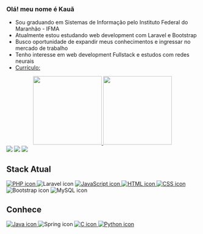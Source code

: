 ### Olá! meu nome é Kauã
- Sou graduando em Sistemas de Informação pelo Instituto Federal do Maranhão - IFMA
- Atualmente estou estudando web development com Laravel e Bootstrap
- Busco oportunidade de expandir meus conhecimentos e ingressar no mercado de trabalho
- Tenho interesse em web development Fullstack e estudos com redes neurais
- <a href="https://drive.google.com/file/d/1CCTCyRfu8bIUo0_JgFcOkllUyZ32QRHQ/view?usp=sharing" target="_blank"> Currículo:  </a>

<div align="center">
  <a href="https://github.com/kauaumnougueira">
  <img height="180em"  width = "auto" src="https://github-readme-stats-git-masterrstaa-rickstaa.vercel.app/api/top-langs/?username=kauaumnougueira&layout=compact&langs_count=7&theme=tokyonight"/>
   <img height="180em"  width = "auto" src="https://github-readme-streak-stats.herokuapp.com/?user=kauaumnougueira&layout=compact&streake_stats=7&theme=tokyonight">
</div>
<div> 
  <a href="https://instagram.com/kaua_noguei" target="_blank"><img src="https://img.shields.io/badge/-Instagram-%23E4405F?style=for-the-badge&logo=instagram&logoColor=white" target="_blank"></a>
  <a href = "mailto:kauanog9@gmail.com"><img src="https://img.shields.io/badge/-Gmail-%23333?style=for-the-badge&logo=gmail&logoColor=white" target="_blank"></a>
  <a href="https://www.linkedin.com/in/kauã-nogueira-1b62aa212/" target="_blank"><img src="https://img.shields.io/badge/-LinkedIn-%230077B5?style=for-the-badge&logo=linkedin&logoColor=white" target="_blank"></a> 
<div>
  <h2>Stack Atual</h2>
  
  <a href="https://github.com/kauaumnougueira?tab=repositories&q=&type=&language=php&sort=">
    <img src="https://skills.thijs.gg/icons?i=php" alt="PHP icon" style="display: inline;">
  </a>
  
  <img src="https://skills.thijs.gg/icons?i=laravel" alt="Laravel icon" style="display: inline;">
  
  <a href="https://github.com/kauaumnougueira?tab=repositories&q=&type=&language=javascript&sort=">
    <img src="https://skills.thijs.gg/icons?i=javascript" alt="JavaScript icon" style="display: inline;">
  </a>
  
  <a href="https://github.com/kauaumnougueira?tab=repositories&q=&type=&language=html&sort=">
    <img src="https://skills.thijs.gg/icons?i=html" alt="HTML icon" style="display: inline;">
  </a>
  
  <a href="https://github.com/kauaumnougueira?tab=repositories&q=&type=&language=css&sort=">
    <img src="https://skills.thijs.gg/icons?i=css" alt="CSS icon" style="display: inline;">
  </a>
  
  <img src="https://skills.thijs.gg/icons?i=bootstrap" alt="Bootstrap icon" style="display: inline;">
  
  <img src="https://skills.thijs.gg/icons?i=mysql" alt="MySQL icon" style="display: inline;">
  
  <h2>Conhece</h2>
  
  <a href="https://github.com/kauaumnougueira?tab=repositories&q=&type=&language=java&sort=">
    <img src="https://skills.thijs.gg/icons?i=java" alt="Java icon" style="display: inline;">
  </a>
  
  <img src="https://skills.thijs.gg/icons?i=spring" alt="Spring icon" style="display: inline;">
  
  <a href="https://github.com/kauaumnougueira?tab=repositories&q=&type=&language=c&sort=">
    <img src="https://skills.thijs.gg/icons?i=c" alt="C icon" style="display: inline;">
  </a>
  
  <a href="https://github.com/kauaumnougueira?tab=repositories&q=&type=&language=python&sort=">
    <img src="https://skills.thijs.gg/icons?i=python" alt="Python icon" style="display: inline;">
  </a>
</div>

